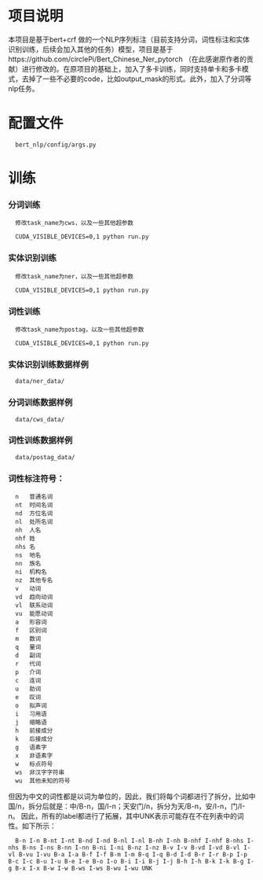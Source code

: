 # 项目说明
本项目是基于bert+crf 做的一个NLP序列标注（目前支持分词，词性标注和实体识别训练，后续会加入其他的任务）模型，项目是基于https://github.com/circlePi/Bert_Chinese_Ner_pytorch
（在此感谢原作者的贡献）进行修改的。在原项目的基础上，加入了多卡训练，同时支持单卡和多卡模式，去掉了一些不必要的code，比如output_mask的形式。此外，加入了分词等nlp任务。


# 配置文件

      bert_nlp/config/args.py

# 训练

### 分词训练

      修改task_name为cws，以及一些其他超参数

      CUDA_VISIBLE_DEVICES=0,1 python run.py   

### 实体识别训练

      修改task_name为ner，以及一些其他超参数

      CUDA_VISIBLE_DEVICES=0,1 python run.py    

### 词性训练

      修改task_name为postag，以及一些其他超参数

      CUDA_VISIBLE_DEVICES=0,1 python run.py   

### 实体识别训练数据样例

      data/ner_data/

### 分词训练数据样例

      data/cws_data/

### 词性训练数据样例

      data/postag_data/    


### 词性标注符号：

      n   普通名词
      nt  时间名词
      nd  方位名词
      nl  处所名词
      nh  人名
      nhf 姓
      nhs 名
      ns  地名
      nn  族名
      ni  机构名
      nz  其他专名
      v   动词
      vd  趋向动词
      vl  联系动词
      vu  能愿动词
      a   形容词
      f   区别词
      m   数词　　
      q   量词
      d   副词
      r   代词
      p   介词
      c   连词
      u   助词
      e   叹词
      o   拟声词
      i   习用语
      j   缩略语
      h   前接成分
      k   后接成分
      g   语素字
      x   非语素字
      w   标点符号
      ws  非汉字字符串
      wu  其他未知的符号

但因为中文的词性都是以词为单位的，因此，我们将每个词都进行了拆分，比如中国/n，拆分后就是：中/B-n，国/I-n；天安门/n，拆分为天/B-n，安/I-n，门/I-n。 
因此，所有的label都进行了拓展，其中UNK表示可能存在不在列表中的词性。如下所示：

      B-n I-n B-nt I-nt B-nd I-nd B-nl I-nl B-nh I-nh B-nhf I-nhf B-nhs I-nhs B-ns I-ns B-nn I-nn B-ni I-ni B-nz I-nz B-v I-v B-vd I-vd B-vl I-vl B-vu I-vu B-a I-a B-f I-f B-m I-m B-q I-q B-d I-d B-r I-r B-p I-p B-c I-c B-u I-u B-e I-e B-o I-o B-i I-i B-j I-j B-h I-h B-k I-k B-g I-g B-x I-x B-w I-w B-ws I-ws B-wu I-wu UNK
     

      